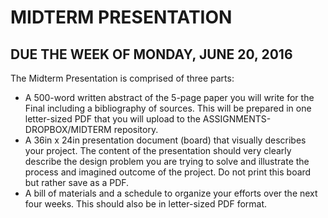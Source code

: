 # MIDTERM PRESENTATION

## DUE THE WEEK OF MONDAY, JUNE 20, 2016

The Midterm Presentation is comprised of three parts:
* A 500-word written abstract of the 5-page paper you will write for the Final including a bibliography of sources. This will be prepared in one letter-sized PDF that you will upload to the ASSIGNMENTS-DROPBOX/MIDTERM repository.
* A 36in x 24in presentation document (board) that visually describes your project. The content of the presentation should very clearly describe the design problem you are trying to solve and  illustrate the process and imagined outcome of the project. Do not print this board but rather save as a PDF.
* A bill of materials and a schedule to organize your efforts over the next four weeks. This should also be in letter-sized PDF format.

